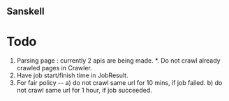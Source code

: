 ## Sanskell


# Todo
1. Parsing page : currently 2 apis are being made.
*. Do not crawl already crawled pages in Crawler.
2. Have job start/finish time in JobResult.
3. For fair policy --
   a) do not crawl same url for 10 mins, if job failed.
   b) do not crawl same url for 1 hour, if job succeeded.
